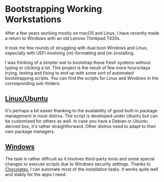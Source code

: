 # Bootstrapping Working Workstations

After a few years working mostly on macOS and Linux, I have recently made a return to Windows with an old Lenovo Thinkpad T430s. 

It took me few rounds of struggling with dual boot Windows and Linux, especially with UEFI involving (re)-formatting and (re-)installing.

I was thinking of a simpler wat to bootstrap these fresh systems without typing or clicking a lot.  This project is the result of few more hours/days trying, testing and fixing to end up with some sort of automated bootstrapping scripts. You can find the scripts for Linux and Windows in the corresponding sub-folders.

## [Linux/Ubuntu](linux)

It's perhaps a bit easier thanking to the availability of good built-in package management in most distros. The script is developed under Ubuntu but can be customized for others as well. In case you have a Debian or Ubuntu derived box, it's rather straightforward. Other distros need to adapt to their own package managers.

## [Windows](windows)

The task is rather difficult as it involves third-party tools and some special changes to execute scripts due to Windows security settings. Thanks to [Chocolatey](https://chocolatey.org/), I can automate most of the installation tasks. It works quite well and stably for the apps I need.

